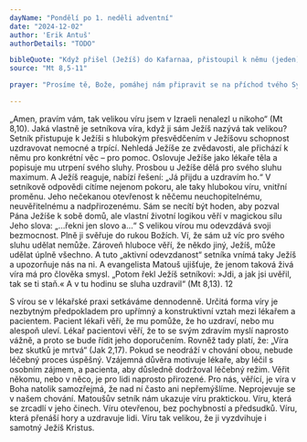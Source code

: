 ```yaml
---
dayName: "Pondělí po 1. neděli adventní"
date: "2024-12-02"
author: 'Erik Antuš'
authorDetails: "TODO"

bibleQuote: "Když přišel (Ježíš) do Kafarnaa, přistoupil k němu (jeden) setník s prosbou: „Pane, můj služebník leží doma ochrnulý a hrozně se trápí.“ (Ježíš) mu řekl: „Přijdu a uzdravím ho.“ Setník však odpověděl: „Pane, nezasloužím si, abys vešel do mého domu. Ale řekni jen slovo, a můj služebník bude uzdraven. Vždyť i já jsem člověk podřízený, ale mám pod sebou vojáky; řeknu jednomu: »jdi«, a jde, a jinému: »přijď«, a přijde, a svému služebníkovi: »udělej to«, a udělá to.“ Když to Ježíš uslyšel, podivil se a řekl těm, kdo ho doprovázeli: „Amen, pravím vám: Takovou víru jsem v izraelském národě nenašel u nikoho. Ale říkám vám: Mnoho jich přijde od východu i od západu a zaujmou místo u stolu s Abrahámem, Izákem a Jakubem v nebeském království.“"
source: "Mt 8,5-11"

prayer: "Prosíme tě, Bože, pomáhej nám připravit se na příchod tvého Syna, aby nás, až přijde, našel, jak bdíme na modlitbách a s radostí na něho čekáme. Neboť on s tebou v jednotě Ducha Svatého…"

---
```


„Amen, pravím vám, tak velikou víru jsem v Izraeli nenalezl u nikoho“ (Mt 8,10).
Jaká vlastně je setníkova víra, když ji sám Ježíš nazývá tak velikou?
Setník přistupuje k Ježíši s hlubokým přesvědčením v Ježíšovu schopnost uzdravovat nemocné a trpící. Nehledá Ježíše ze zvědavosti, ale přichází k němu pro konkrétní věc – pro pomoc. Oslovuje Ježíše jako lékaře těla a popisuje mu utrpení svého sluhy. Prosbou u Ježíše dělá pro svého sluhu maximum. A Ježíš reaguje, nabízí řešení: „Já přijdu a uzdravím ho.“ V setníkově odpovědi cítíme nejenom pokoru, ale taky hlubokou víru, vnitřní proměnu. Jeho nečekanou otevřenost k něčemu neuchopitelnému, neuvěřitelnému a nadpřirozenému. Sám se necítí být hoden, aby pozval Pána Ježíše k sobě domů, ale vlastní životní logikou věří v magickou sílu Jeho slova: „…řekni jen slovo a…“ S velikou vírou mu odevzdává svoji bezmocnost. Plně ji svěřuje do rukou Božích. Ví, že sám už víc pro svého sluhu udělat nemůže. Zároveň hluboce věří, že někdo jiný, Ježíš, může udělat úplně všechno. A tuto „aktivní odevzdanost“ setníka vnímá taky Ježíš a upozorňuje nás na ni. A evangelista Matouš ujišťuje, že jenom taková živá víra má pro člověka smysl.
„Potom řekl Ježíš setníkovi: »Jdi, a jak jsi uvěřil, tak se ti staň.« A v tu hodinu se sluha uzdravil“ (Mt 8,13).
12
 
S vírou se v lékařské praxi setkáváme dennodenně. Určitá forma víry je nezbytným předpokladem pro upřímný a konstruktivní vztah mezi lékařem a pacientem. Pacient lékaři věří, že mu pomůže, že ho uzdraví, nebo mu alespoň uleví. Lékař pacientovi věří, že to se svým zdravím myslí naprosto vážně, a proto se bude řídit jeho doporučením. Rovněž tady platí, že:
„Víra bez skutků je mrtvá“ (Jak 2,17). Pokud se neodráží v chování obou, nebude léčebný proces úspěšný. Vzájemná důvěra motivuje lékaře, aby léčil s osobním zájmem, a pacienta, aby důsledně dodržoval léčebný režim.
Věřit někomu, nebo v něco, je pro lidi naprosto přirozené. Pro nás, věřící, je víra v Boha natolik samozřejmá, že nad ní často ani nepřemýšlíme. Neprojevuje se v našem chování.
Matoušův setník nám ukazuje víru praktickou. Víru, která se zrcadlí v jeho činech. Víru otevřenou, bez pochybností a předsudků. Víru, která přenáší hory a uzdravuje lidi. Víru tak velikou, že ji vyzdvihuje i samotný Ježíš Kristus.
